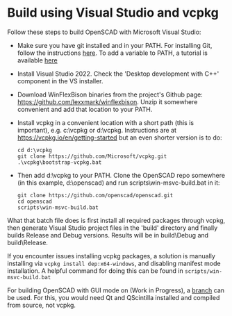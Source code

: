 # Build using Visual Studio and vcpkg

Follow these steps to build OpenSCAD with Microsoft Visual Studio:

- Make sure you have git installed and in your PATH. For installing Git, follow the
  instructions [here](https://github.com/git-guides/install-git).
  To add a variable to PATH, a tutorial is available [here](https://www.eukhost.com/kb/how-to-add-to-the-path-on-windows-10-and-windows-11/)
- Install Visual Studio 2022. Check the 'Desktop development with C++' component
  in the VS installer.
- Download WinFlexBison binaries from the project's Github page:
  https://github.com/lexxmark/winflexbison. Unzip it somewhere convenient and
  add that location to your PATH.
- Install vcpkg in a convenient location with a short path (this is important),
  e.g. c:\vcpkg or d:\vcpkg. Instructions are at
  https://vcpkg.io/en/getting-started but an even shorter version is to do:

    ```
    cd d:\vcpkg
    git clone https://github.com/Microsoft/vcpkg.git
    .\vcpkg\bootstrap-vcpkg.bat
    ```
- Then add d:\vcpkg to your PATH.
  Clone the OpenSCAD repo somewhere (in this example, d:\openscad) and run
  scripts\win-msvc-build.bat in it:
  
    ```
    git clone https://github.com/openscad/openscad.git
    cd openscad
    scripts\win-msvc-build.bat
    ```

What that batch file does is first install all required packages through vcpkg,
then generate Visual Studio project files in the 'build' directory and finally
builds Release and Debug versions. Results will be in build\Debug and
build\Release.

If you encounter issues installing vcpkg packages, a solution is manually installing via `vcpkg install dep:x64-windows`, and disabling manifest mode installation. A helpful command for doing this can be found in `scripts/win-msvc-build.bat`

For building OpenSCAD with GUI mode on (Work in Progress), a [branch](https://github.com/Sparsh-N/openscad/tree/msvc-gui) can be used. For this, you would need Qt and QScintilla installed and compiled from source, not vcpkg.